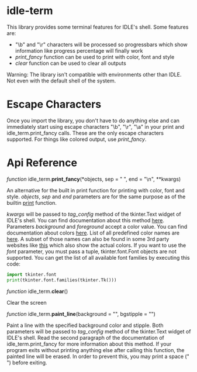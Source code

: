 # idle-term
This library provides some terminal features for IDLE's shell.
Some features are:
- "\b" and "\r" characters will be processed so progressbars which show information like progress percentage will finally work
- _print_fancy_ function can be used to print with color, font and style
- _clear_ function can be used to clear all outputs
  
Warning: The library isn't compatible with environments other than IDLE. Not even with the default shell of the system.

# Escape Characters
Once you import the library, you don't have to do anything else and can immediately start using escape characters "\b", "\r", "\a" in your print and idle_term.print_fancy calls. These are the only escape characters supported. For things like colored output, use _print_fancy_.

# Api Reference
_function_ idle_term.**print_fancy**(*objects, sep = " ", end = "\n", **kwargs)

An alternative for the built in print function for printing with color, font and style.
_objects_, _sep_ and _end_ parameters are for the same purpose as of the builtin [print](https://docs.python.org/3.13/library/functions.html#print) function.

_kwargs_ will be passed to _tag_config_ method of the tkinter.Text widget of IDLE's shell. You can find documentation about this method [here](https://tkdocs.com/shipman/text-methods.html).
Parameters _background_ and _foreground_ accept a color value. You can find documentation about colors [here](https://tkdocs.com/shipman/colors.html). List of all predefined color names are [here](https://www.tcl-lang.org/man/tcl/TkCmd/colors.htm). A subset of those names can also be found in some 3rd party websites like [this](https://cs111.wellesley.edu/archive/cs111_fall14/public_html/labs/lab12/tkintercolor.html) which also show the actual colors. If you want to use the _font_ parameter, you must pass a tuple, tkinter.font.Font objects are not supported. You can get the list of all available font families by executing this code:
```python
import tkinter.font
print(tkinter.font.families(tkinter.Tk()))
```

_function_ idle_term.**clear**()

Clear the screen

_function_ idle_term.**paint_line**(background = "", bgstipple = "")

Paint a line with the specified background color and stipple. Both parameters will be passed to _tag_config_ method of the tkinter.Text widget of IDLE's shell. Read the second paragraph of the documentation of idle_term.print_fancy for more information about this method.
If your program exits without printing anything else after calling this function, the painted line will be erased. In order to prevent this, you may print a space (" ") before exiting.
